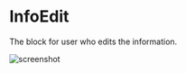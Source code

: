# InfoEdit

The block for user who edits the information.

![screenshot](https://img.alicdn.com/imgextra/i1/O1CN01rSZ9aM1g3QyfypnKu_!!6000000004086-2-tps-360-174.png)